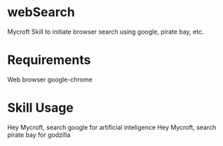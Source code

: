 # webSearch
Mycroft Skill to initiate browser search using google, pirate bay, etc.

# Requirements
Web browser google-chrome

# Skill Usage
Hey Mycroft, search google for artificial inteligence
Hey Mycroft, search pirate bay for godzilla

